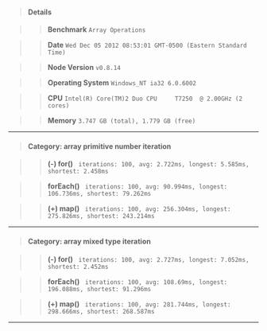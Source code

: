 > #### Details

>> **Benchmark** ```Array Operations```

>> **Date** ```Wed Dec 05 2012 08:53:01 GMT-0500 (Eastern Standard Time)```

>> **Node Version** ```v0.8.14```

>> **Operating System** ```Windows_NT ia32 6.0.6002```

>> **CPU** ```Intel(R) Core(TM)2 Duo CPU     T7250  @ 2.00GHz (2 cores)```

>> **Memory** ```3.747 GB (total), 1.779 GB (free)```



---

> #### Category: array primitive number iteration

>> **(-) for()** ``` iterations: 100, avg: 2.722ms, longest: 5.585ms, shortest: 2.458ms```

>> **forEach()** ``` iterations: 100, avg: 90.994ms, longest: 106.736ms, shortest: 79.262ms```

>> **(+) map()** ``` iterations: 100, avg: 256.304ms, longest: 275.826ms, shortest: 243.214ms```



---

> #### Category: array mixed type iteration

>> **(-) for()** ``` iterations: 100, avg: 2.727ms, longest: 7.052ms, shortest: 2.452ms```

>> **forEach()** ``` iterations: 100, avg: 108.69ms, longest: 196.088ms, shortest: 91.296ms```

>> **(+) map()** ``` iterations: 100, avg: 281.744ms, longest: 298.666ms, shortest: 268.587ms```



---

